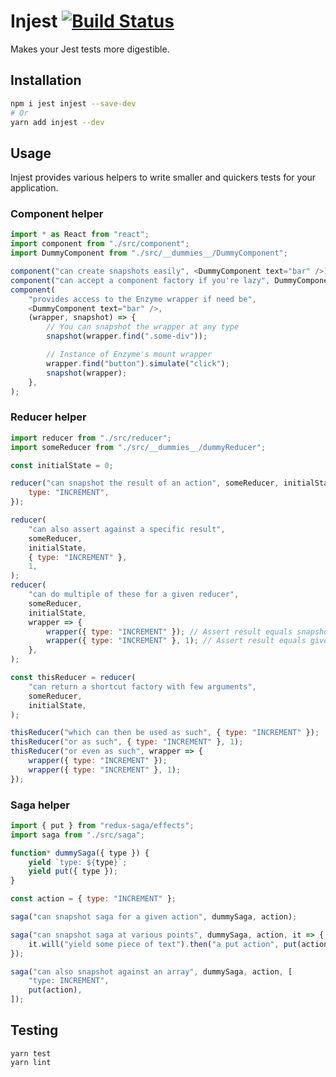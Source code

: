 # Injest [![Build Status](https://travis-ci.org/madewithlove/injest.svg?branch=master)](https://travis-ci.org/madewithlove/injest)

Makes your Jest tests more digestible.

## Installation

```bash
npm i jest injest --save-dev
# Or
yarn add injest --dev
```

## Usage

Injest provides various helpers to write smaller and quickers tests for your
application.

### Component helper

```js
import * as React from "react";
import component from "./src/component";
import DummyComponent from "./src/__dummies__/DummyComponent";

component("can create snapshots easily", <DummyComponent text="bar" />);
component("can accept a component factory if you're lazy", DummyComponent);
component(
    "provides access to the Enzyme wrapper if need be",
    <DummyComponent text="bar" />,
    (wrapper, snapshot) => {
        // You can snapshot the wrapper at any type
        snapshot(wrapper.find(".some-div"));

        // Instance of Enzyme's mount wrapper
        wrapper.find("button").simulate("click");
        snapshot(wrapper);
    },
);
```

### Reducer helper

```js
import reducer from "./src/reducer";
import someReducer from "./src/__dummies__/dummyReducer";

const initialState = 0;

reducer("can snapshot the result of an action", someReducer, initialState, {
    type: "INCREMENT",
});

reducer(
    "can also assert against a specific result",
    someReducer,
    initialState,
    { type: "INCREMENT" },
    1,
);
reducer(
    "can do multiple of these for a given reducer",
    someReducer,
    initialState,
    wrapper => {
        wrapper({ type: "INCREMENT" }); // Assert result equals snapshot
        wrapper({ type: "INCREMENT" }, 1); // Assert result equals given value
    },
);

const thisReducer = reducer(
    "can return a shortcut factory with few arguments",
    someReducer,
    initialState,
);

thisReducer("which can then be used as such", { type: "INCREMENT" });
thisReducer("or as such", { type: "INCREMENT" }, 1);
thisReducer("or even as such", wrapper => {
    wrapper({ type: "INCREMENT" });
    wrapper({ type: "INCREMENT" }, 1);
});
```

### Saga helper

```js
import { put } from "redux-saga/effects";
import saga from "./src/saga";

function* dummySaga({ type }) {
    yield `type: ${type}`;
    yield put({ type });
}

const action = { type: "INCREMENT" };

saga("can snapshot saga for a given action", dummySaga, action);

saga("can snapshot saga at various points", dummySaga, action, it => {
    it.will("yield some piece of text").then("a put action", put(action));
});

saga("can also snapshot against an array", dummySaga, action, [
    "type: INCREMENT",
    put(action),
]);
```

## Testing

```shell
yarn test
yarn lint
```
